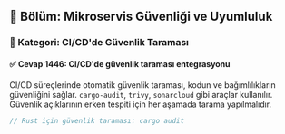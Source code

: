 ## 📘 Bölüm: Mikroservis Güvenliği ve Uyumluluk
### 🔹 Kategori: CI/CD'de Güvenlik Taraması
#### ✅ Cevap 1446: CI/CD'de güvenlik taraması entegrasyonu

CI/CD süreçlerinde otomatik güvenlik taraması, kodun ve bağımlılıkların güvenliğini sağlar. `cargo-audit`, `trivy`, `sonarcloud` gibi araçlar kullanılır. Güvenlik açıklarının erken tespiti için her aşamada tarama yapılmalıdır.

```rust
// Rust için güvenlik taraması: cargo audit
```
